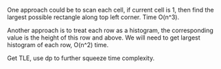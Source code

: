
One approach could be to scan each cell, if current cell is 1, then find the largest possible rectangle along top left corner. Time O(n^3).

Another approach is to treat each row as a histogram, the corresponding value is the height of this row and above. We will need to get largest histogram of each row, O(n^2) time.

Get TLE, use dp to further squeeze time complexity.   

